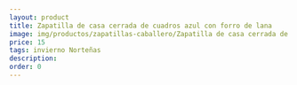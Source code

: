 ```yaml
---
layout: product
title: Zapatilla de casa cerrada de cuadros azul con forro de lana
image: img/productos/zapatillas-caballero/Zapatilla de casa cerrada de cuadros azul con forro de lana=15=invierno Norteñas.webp
price: 15
tags: invierno Norteñas
description: 
order: 0
---
```

